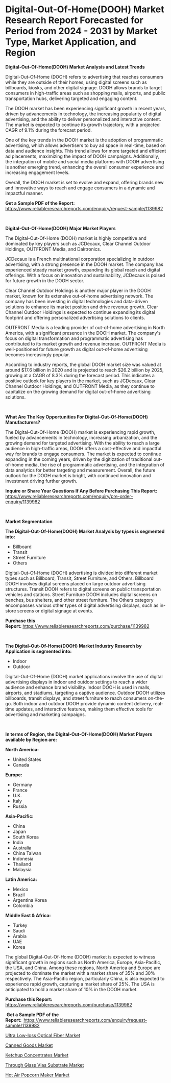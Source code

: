 <p><h1>Digital-Out-Of-Home(DOOH) Market Research Report Forecasted for Period from 2024 -  2031 by Market Type, Market Application, and Region</h1></p><p><strong>Digital-Out-Of-Home(DOOH) Market Analysis and Latest Trends</strong></p>
<p><p>Digital-Out-Of-Home (DOOH) refers to advertising that reaches consumers while they are outside of their homes, using digital screens such as billboards, kiosks, and other digital signage. DOOH allows brands to target consumers in high-traffic areas such as shopping malls, airports, and public transportation hubs, delivering targeted and engaging content.</p><p>The DOOH market has been experiencing significant growth in recent years, driven by advancements in technology, the increasing popularity of digital advertising, and the ability to deliver personalized and interactive content. The market is expected to continue its growth trajectory, with a projected CAGR of 9.1% during the forecast period.</p><p>One of the key trends in the DOOH market is the adoption of programmatic advertising, which allows advertisers to buy ad space in real-time, based on data and audience insights. This trend allows for more targeted and efficient ad placements, maximizing the impact of DOOH campaigns. Additionally, the integration of mobile and social media platforms with DOOH advertising is another emerging trend, enhancing the overall consumer experience and increasing engagement levels.</p><p>Overall, the DOOH market is set to evolve and expand, offering brands new and innovative ways to reach and engage consumers in a dynamic and impactful manner.</p></p>
<p><strong>Get a Sample PDF of the Report:&nbsp;</strong> <a href="https://www.reliableresearchreports.com/enquiry/request-sample/1139982">https://www.reliableresearchreports.com/enquiry/request-sample/1139982</a></p>
<p>&nbsp;</p>
<p><strong>Digital-Out-Of-Home(DOOH) Major Market Players</strong></p>
<p><p>The Digital-Out-Of-Home (DOOH) market is highly competitive and dominated by key players such as JCDecaux, Clear Channel Outdoor Holdings, OUTFRONT Media, and Daktronics.</p><p>JCDecaux is a French multinational corporation specializing in outdoor advertising, with a strong presence in the DOOH market. The company has experienced steady market growth, expanding its global reach and digital offerings. With a focus on innovation and sustainability, JCDecaux is poised for future growth in the DOOH sector.</p><p>Clear Channel Outdoor Holdings is another major player in the DOOH market, known for its extensive out-of-home advertising network. The company has been investing in digital technologies and data-driven solutions to enhance its market position and drive revenue growth. Clear Channel Outdoor Holdings is expected to continue expanding its digital footprint and offering personalized advertising solutions to clients.</p><p>OUTFRONT Media is a leading provider of out-of-home advertising in North America, with a significant presence in the DOOH market. The company's focus on digital transformation and programmatic advertising has contributed to its market growth and revenue increase. OUTFRONT Media is well-positioned for future growth as digital out-of-home advertising becomes increasingly popular.</p><p>According to industry reports, the global DOOH market size was valued at around $17.6 billion in 2020 and is projected to reach $26.2 billion by 2025, growing at a CAGR of 8.3% during the forecast period. This indicates a positive outlook for key players in the market, such as JCDecaux, Clear Channel Outdoor Holdings, and OUTFRONT Media, as they continue to capitalize on the growing demand for digital out-of-home advertising solutions.</p></p>
<p>&nbsp;</p>
<p><strong>What Are The Key Opportunities For Digital-Out-Of-Home(DOOH) Manufacturers?</strong></p>
<p><p>The Digital-Out-Of-Home (DOOH) market is experiencing rapid growth, fueled by advancements in technology, increasing urbanization, and the growing demand for targeted advertising. With the ability to reach a large audience in high-traffic areas, DOOH offers a cost-effective and impactful way for brands to engage consumers. The market is expected to continue expanding in the coming years, driven by the digitization of traditional out-of-home media, the rise of programmatic advertising, and the integration of data analytics for better targeting and measurement. Overall, the future outlook for the DOOH market is bright, with continued innovation and investment driving further growth.</p></p>
<p><strong>Inquire or Share Your Questions If Any Before Purchasing This Report:</strong> <a href="https://www.reliableresearchreports.com/enquiry/pre-order-enquiry/1139982">https://www.reliableresearchreports.com/enquiry/pre-order-enquiry/1139982</a></p>
<p>&nbsp;</p>
<p><strong>Market Segmentation</strong></p>
<p><strong>The Digital-Out-Of-Home(DOOH) Market Analysis by types is segmented into:</strong></p>
<p><ul><li>Billboard</li><li>Transit</li><li>Street Furniture</li><li>Others</li></ul></p>
<p><p>Digital-Out-Of-Home (DOOH) advertising is divided into different market types such as Billboard, Transit, Street Furniture, and Others. Billboard DOOH involves digital screens placed on large outdoor advertising structures. Transit DOOH refers to digital screens on public transportation vehicles and stations. Street Furniture DOOH includes digital screens on benches, bus shelters, and other street furniture. The Others category encompasses various other types of digital advertising displays, such as in-store screens or digital signage at events.</p></p>
<p><strong>Purchase this Report:&nbsp;</strong><a href="https://www.reliableresearchreports.com/purchase/1139982">https://www.reliableresearchreports.com/purchase/1139982</a></p>
<p>&nbsp;</p>
<p><strong>The Digital-Out-Of-Home(DOOH) Market Industry Research by Application is segmented into:</strong></p>
<p><ul><li>Indoor</li><li>Outdoor</li></ul></p>
<p><p>Digital-Out-Of-Home (DOOH) market applications involve the use of digital advertising displays in indoor and outdoor settings to reach a wider audience and enhance brand visibility. Indoor DOOH is used in malls, airports, and stadiums, targeting a captive audience. Outdoor DOOH utilizes billboards, transit displays, and street furniture to reach consumers on-the-go. Both indoor and outdoor DOOH provide dynamic content delivery, real-time updates, and interactive features, making them effective tools for advertising and marketing campaigns.</p></p>
<p>&nbsp;</p>
<p><strong>In terms of Region, the Digital-Out-Of-Home(DOOH) Market Players available by Region are:</strong></p>
<p>
    <p> <strong> North America: </strong>
        <ul>
            <li>United States</li>
            <li>Canada</li>
        </ul>
        </p> 
    <p> <strong> Europe: </strong>
        <ul>
            <li>Germany</li>
            <li>France</li>
            <li>U.K.</li>
            <li>Italy</li>
            <li>Russia</li>
        </ul>
        </p> 
    <p> <strong> Asia-Pacific: </strong>
        <ul>
            <li>China</li>
            <li>Japan</li>
            <li>South Korea</li>
            <li>India</li>
            <li>Australia</li>
            <li>China Taiwan</li>
            <li>Indonesia</li>
            <li>Thailand</li>
            <li>Malaysia</li>
        </ul>
        </p> 
    <p> <strong> Latin America: </strong>
        <ul>
            <li>Mexico</li>
            <li>Brazil</li>
            <li>Argentina Korea</li>
            <li>Colombia</li>
        </ul>
        </p> 
    <p> <strong> Middle East & Africa: </strong>
        <ul>
            <li>Turkey</li>
            <li>Saudi</li>
            <li>Arabia</li>
            <li>UAE</li>
            <li>Korea</li>
        </ul>
    </p>
    </p>
<p><p>The global Digital-Out-Of-Home (DOOH) market is expected to witness significant growth in regions such as North America, Europe, Asia-Pacific, the USA, and China. Among these regions, North America and Europe are projected to dominate the market with a market share of 35% and 30% respectively. The Asia-Pacific region, particularly China, is also expected to experience rapid growth, capturing a market share of 25%. The USA is anticipated to hold a market share of 10% in the DOOH market.</p></p>
<p><strong>Purchase this Report: </strong><a href="https://www.reliableresearchreports.com/purchase/1139982">https://www.reliableresearchreports.com/purchase/1139982</a></p>
<p>&nbsp;<strong>Get a Sample PDF of the Report:&nbsp;&nbsp;</strong><a href="https://www.reliableresearchreports.com/enquiry/request-sample/1139982">https://www.reliableresearchreports.com/enquiry/request-sample/1139982</a></p>
<p><strong></strong></p>
<p><p><a href="https://issuu.com/reportprime-2/docs/ultra-low-loss-optical-fiber-market-size-2030.pptx">Ultra Low-loss Optical Fiber Market</a></p><p><a href="https://github.com/WillieWoodard/Market-Research-Report-List-3/blob/main/canned-goods-market.md">Canned Goods Market</a></p><p><a href="https://github.com/marloy8/Market-Research-Report-List-3/blob/main/ketchup-concentrates-market.md">Ketchup Concentrates Market</a></p><p><a href="https://issuu.com/reportprime-2/docs/through-glass-vias-substrate-market-size-2030.pptx">Through Glass Vias Substrate Market</a></p><p><a href="https://github.com/Sarissaschmalingtr6fz2739/Market-Research-Report-List-1/blob/main/hot-air-popcorn-maker-market.md">Hot Air Popcorn Maker Market</a></p></p>